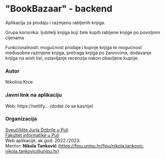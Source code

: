 # "BookBazaar" - backend
Aplikacija za prodaju i razmjenu rabljenih knjiga.

Grupa korisnika: ljubitelji knjiga koji žele kupiti rabljene knjige po povoljnim cijenama

Funkcionalnosti: mogućnost prodaje i kupnje knjiga te mogućnost međusobne razmjene knjiga, pretraga knjiga po žanrovima, dodavanje knjiga na wish list, ostavljanje recenzija nakon obavljene kupnje. 

### Autor
Nikolina Krce

### Javni link na aplikaciju

Web: https://netlify... (dodat će se kasnije)

### Organizacija

[Sveučilište Jurja Dobrile u Puli](http://www.unipu.hr/)  
[Fakultet informatike u Puli](https://fipu.unipu.hr/)  
Web aplikacije, ak.god. 2022./2023.  
Mentor: **Nikola Tanković** (https://fipu.unipu.hr/fipu/nikola.tankovic, nikola.tankovic@unipu.hr)
